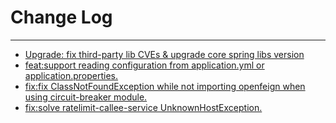 # Change Log
---

- [Upgrade: fix third-party lib CVEs & upgrade core spring libs version](https://github.com/Tencent/spring-cloud-tencent/pull/263)
- [feat:support reading configuration from application.yml or application.properties.](https://github.com/Tencent/spring-cloud-tencent/pull/262)
- [fix:fix ClassNotFoundException while not importing openfeign when using circuit-breaker module.](https://github.com/Tencent/spring-cloud-tencent/pull/271)
- [fix:solve ratelimit-callee-service UnknownHostException.](https://github.com/Tencent/spring-cloud-tencent/pull/292)
